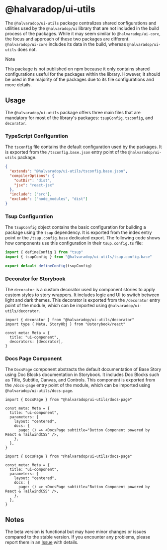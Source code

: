 # @halvaradop/ui-utils

The `@halvaradop/ui-utils` package centralizes shared configurations and utilities used by the `@halvaradop/ui` library that are not included in the build process of the packages. While it may seem similar to `@halvaradop/ui-core`, the focus and approach of these two packages are different. `@halvaradop/ui-core` includes its data in the build, whereas `@halvaradop/ui-utils` does not.

> [!NOTE]
> This package is not published on npm because it only contains shared configurations useful for the packages within the library. However, it should be used in the majority of the packages due to its file configurations and more details.

## Usage

The `@halvaradop/ui-utils` package offers three main files that are mandatory for most of the library's packages: `tsupConfig`, `tsconfig`, and `decorator`.

### TypeScript Configuration

The `tsconfig` file contains the default configuration used by the packages. It is exported from the `/tsconfig.base.json` entry point of the `@halvaradop/ui-utils` package.

```json
{
  "extends": "@halvaradop/ui-utils/tsconfig.base.json",
  "compilerOptions": {
    "outDir": "dist",
    "jsx": "react-jsx"
  },
  "include": ["src"],
  "exclude": ["node_modules", "dist"]
}
```

### Tsup Configuration

The `tsupConfig` object contains the basic configuration for building a package using the `tsup` dependency. It is exported from the index entry point or the `/tsup.config.base` dedicated export. The following code shows how components use this configuration in their `tsup.config.ts` file:

```ts
import { defineConfig } from "tsup"
import { tsupConfig } from "@halvaradop/ui-utils/tsup.config.base"

export default defineConfig(tsupConfig)
```

### Decorator for Storybook

The `decorator` is a custom decorator used by component stories to apply custom styles to story wrappers. It includes logic and UI to switch between light and dark themes. This decorator is exported from the `/decorator` entry point of the module, which can be imported using `@halvaradop/ui-utils/decorator`.

```tsx
import { decorator } from "@halvaradop/ui-utils/decorator"
import type { Meta, StoryObj } from "@storybook/react"

const meta: Meta = {
  title: "ui-component",
  decorators: [decorator],
}
```

### Docs Page Component

The `DocsPage` component abstracts the default documentation of Base Story using Doc Blocks documentation in Storybook. It includes Doc Blocks such as Title, Subtitle, Canvas, and Controls. This component is exported from the `/docs-page` entry point of the module, which can be imported using `@halvaradop/ui-utils/docs-page`.

```tsx
import { DocsPage } from "@halvaradop/ui-utils/docs-page"

const meta: Meta = {
  title: "ui-component",
  parameters: {
    layout: "centered",
    docs: {
      page: () => <DocsPage subtitle="Button Component powered by React & TailwindCSS" />,
    },
  },
}
```

```tsx
import { DocsPage } from "@halvaradop/ui-utils/docs-page"

const meta: Meta = {
  title: "ui-component",
  parameters: {
    layout: "centered",
    docs: {
      page: () => <DocsPage subtitle="Button Component powered by React & TailwindCSS" />,
    },
  },
}
```

## Notes

The beta version is functional but may have minor changes or issues compared to the stable version. If you encounter any problems, please report them in an [Issue](https://github.com/halvaradop/ui/issues) with details.
